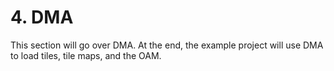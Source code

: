 # 4. DMA

This section will go over DMA.  At the end, the example project will use DMA to load tiles, tile maps, and the OAM.



